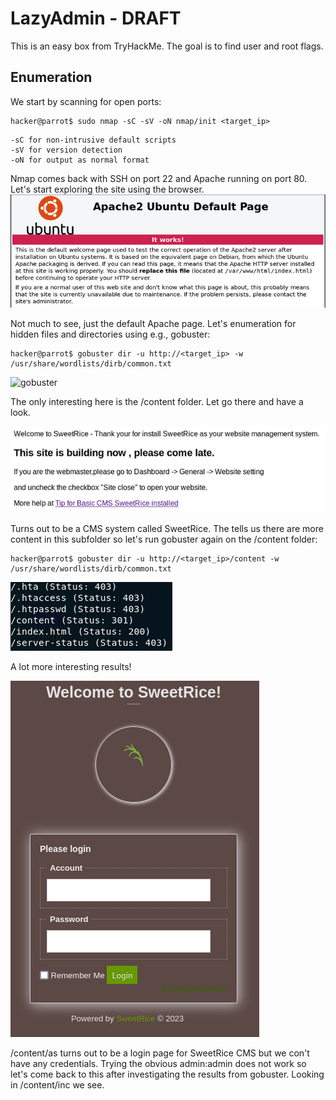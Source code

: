 # LazyAdmin - DRAFT

This is an easy box from TryHackMe. The goal is to find user and root flags.

## Enumeration
We start by scanning for open ports:

```console
hacker@parrot$ sudo nmap -sC -sV -oN nmap/init <target_ip>
```
```
-sC for non-intrusive default scripts
-sV for version detection
-oN for output as normal format
```

Nmap comes back with SSH on port 22 and Apache running on port 80. Let's start exploring the site using the browser.
![apache.png](apache.png)

Not much to see, just the default Apache page. Let's enumeration for hidden files and directories using e.g., gobuster:
```console
hacker@parrot$ gobuster dir -u http://<target_ip> -w /usr/share/wordlists/dirb/common.txt
```

![gobuster](gubuster.png)

The only interesting here is the /content folder. Let go there and have a look.

![sr](sweetrice.png)

Turns out to be a CMS system called SweetRice. The tells us there are more content in this subfolder so let's run gobuster again on the /content folder:
```console
hacker@parrot$ gobuster dir -u http://<target_ip>/content -w /usr/share/wordlists/dirb/common.txt
```
![gobuster2](gobuster.png)

A lot more interesting results!

![sr](sweetrice_login.png)

/content/as turns out to be a login page for SweetRice CMS but we con't have any credentials. Trying the obvious admin:admin does not work so let's come back to this after investigating the results from gobuster. Looking in /content/inc we see.



